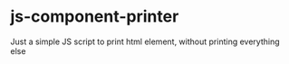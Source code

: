 # js-component-printer
Just a simple JS script to print html element, without printing everything else
